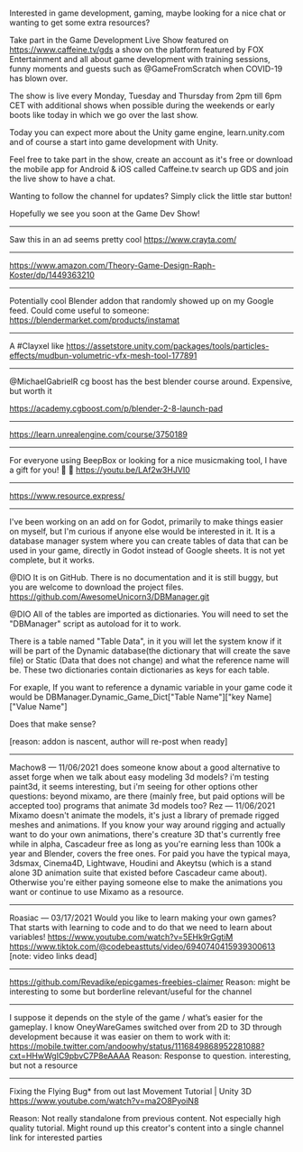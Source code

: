Interested in game development, gaming, maybe looking for a nice chat or wanting to get some extra resources?

Take part in the Game Development Live Show featured on https://www.caffeine.tv/gds a show on the platform featured by FOX Entertainment and all about game development with training sessions, funny moments and guests such as @GameFromScratch when COVID-19 has blown over.

The show is live every Monday, Tuesday and Thursday from 2pm till 6pm CET with additional shows when possible during the weekends or early boots like today in which we go over the last show.

Today you can expect more about the Unity game engine, learn.unity.com and of course a start into game development with Unity.

Feel free to take part in the show, create an account as it's free or download the mobile app for Android & iOS called Caffeine.tv search up GDS and join the live show to have a chat.

Wanting to follow the channel for updates?
Simply click the little star button!

Hopefully we see you soon at the Game Dev Show!

***
Saw this in an ad seems pretty cool  https://www.crayta.com/

***
https://www.amazon.com/Theory-Game-Design-Raph-Koster/dp/1449363210

***
Potentially cool Blender addon that randomly showed up on my Google feed.
Could come useful to someone: https://blendermarket.com/products/instamat

***
A #Clayxel like https://assetstore.unity.com/packages/tools/particles-effects/mudbun-volumetric-vfx-mesh-tool-177891

***
@MichaelGabrielR cg boost has the best blender course around. Expensive, but worth it

https://academy.cgboost.com/p/blender-2-8-launch-pad

***
https://learn.unrealengine.com/course/3750189

***
For everyone using BeepBox or looking for a nice musicmaking tool, I have a gift for you! :santa: :gift:  https://youtu.be/LAf2w3HJVI0

***
https://www.resource.express/

***
I've been working on an add on for Godot, primarily to make things easier on myself, but I'm curious if anyone else would be interested in it.  It is a database manager system where you can create tables of data that can be used in your game, directly in Godot instead of Google sheets. It is not yet complete, but it works.

@DIO It is on GitHub.  There is no documentation and it is still buggy, but you are welcome to download the project files.  https://github.com/AwesomeUnicorn3/DBManager.git

@DIO All of the tables are imported as dictionaries.  You will need to set the "DBManager" script as autoload for it to work.

There is a table named "Table Data", in it you will let the system know if it will be part of the Dynamic database(the dictionary that will create the save file) or Static (Data that does not change) and what the reference name will be. These two dictionaries contain dictionaries as keys for each table.

 For exaple, If you want to reference a dynamic variable in your game code it would be DBManager.Dynamic_Game_Dict["Table Name"]["key Name]["Value Name"]

Does that make sense?

[reason: addon is nascent, author will re-post when ready]

***
Machow8
 — 
11/06/2021
does someone know about a good alternative to asset forge when we talk about easy modeling 3d models? i'm testing paint3d, it seems interesting, but i'm seeing for other options
other questions: beyond mixamo, are there (mainly free, but paid options will be accepted too) programs that animate 3d models too?
Rez
 — 
11/06/2021
Mixamo doesn't animate the models, it's just a library of premade rigged meshes and animations. If you know your way around rigging and actually want to do your own animations, there's creature 3D that's  currently free while in alpha, Cascadeur free as long as you're earning less than 100k a year and Blender, covers the free ones. For paid you have the typical maya, 3dsmax, Cinema4D, Lightwave, Houdini and Akeytsu (which is a stand alone 3D animation suite that existed before Cascadeur came about). Otherwise you're either paying someone else to make the animations you want or continue to use Mixamo as a resource.

***
Roasiac
 — 
03/17/2021
Would you like to learn making your own games? That starts with learning to code and to do that we need to learn about variables!
https://www.youtube.com/watch?v=5EHk9rGgtiM
https://www.tiktok.com/@codebeasttuts/video/6940740415939300613
[note: video links dead]


***
https://github.com/Revadike/epicgames-freebies-claimer
Reason: might be interesting to some but borderline relevant/useful for the channel


***
I suppose it depends on the style of the game / what’s easier for the gameplay. I know OneyWareGames switched over from 2D to 3D through development because it was easier on them to work with it: https://mobile.twitter.com/andoowhy/status/1116849868952281088?cxt=HHwWgIC9pbvC7P8eAAAA
Reason: Response to question.  interesting, but not a resource

***
Fixing the Flying Bug* from out last Movement Tutorial | Unity 3D
https://www.youtube.com/watch?v=ma2O8PyoiN8

Reason:  Not really standalone from previous content.  Not especially high quality tutorial.  Might round up this creator's content into a single channel link for interested parties
